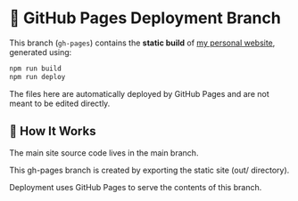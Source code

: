 # 📄 GitHub Pages Deployment Branch

This branch (`gh-pages`) contains the **static build** of [my personal website](https://10000stars.github.io/profile/), generated using:

```bash
npm run build
npm run deploy
```

The files here are automatically deployed by GitHub Pages and are not meant to be edited directly.

## 🔄 How It Works
The main site source code lives in the main branch.

This gh-pages branch is created by exporting the static site (out/ directory).

Deployment uses GitHub Pages to serve the contents of this branch.
